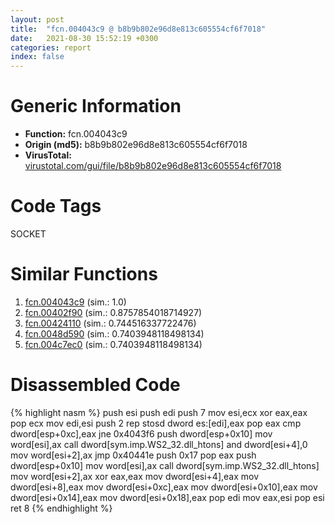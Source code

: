 ```yaml
---
layout: post
title:  "fcn.004043c9 @ b8b9b802e96d8e813c605554cf6f7018"
date:   2021-08-30 15:52:19 +0300
categories: report
index: false
---
```


# Generic Information
- **Function:** fcn.004043c9
- **Origin (md5):** b8b9b802e96d8e813c605554cf6f7018
- **VirusTotal:** [virustotal.com/gui/file/b8b9b802e96d8e813c605554cf6f7018][virustotal_ref]

# Code Tags
<span class="tag" id="SOCKET">SOCKET</span>


# Similar Functions

1. [fcn.004043c9][similar_1_ref] (sim.: 1.0)
2. [fcn.00402f90][similar_2_ref] (sim.: 0.8757854018714927)
3. [fcn.00424110][similar_3_ref] (sim.: 0.744516337722476)
4. [fcn.0048d590][similar_4_ref] (sim.: 0.7403948118498134)
5. [fcn.004c7ec0][similar_5_ref] (sim.: 0.7403948118498134)


# Disassembled Code

{% highlight nasm %}
push esi
push edi
push 7
mov esi,ecx
xor eax,eax
pop ecx
mov edi,esi
push 2
rep stosd dword es:[edi],eax
pop eax
cmp dword[esp+0xc],eax
jne 0x4043f6
push dword[esp+0x10]
mov word[esi],ax
call dword[sym.imp.WS2_32.dll_htons]
and dword[esi+4],0
mov word[esi+2],ax
jmp 0x40441e
push 0x17
pop eax
push dword[esp+0x10]
mov word[esi],ax
call dword[sym.imp.WS2_32.dll_htons]
mov word[esi+2],ax
xor eax,eax
mov dword[esi+4],eax
mov dword[esi+8],eax
mov dword[esi+0xc],eax
mov dword[esi+0x10],eax
mov dword[esi+0x14],eax
mov dword[esi+0x18],eax
pop edi
mov eax,esi
pop esi
ret 8
{% endhighlight %}


[similar_1_ref]: /report/fcn.004043c9@617bd594ba13d0dcc08a315774c342d4
[similar_2_ref]: /report/fcn.00402f90@0d7eb0bfa8278c92cad79678ce8bc0fd
[similar_3_ref]: /report/fcn.00424110@e2ba7f10eb234338a49853c34d7d9c56
[similar_4_ref]: /report/fcn.0048d590@be7fba7cc724acf4ae2900d99e0fc9c3
[similar_5_ref]: /report/fcn.004c7ec0@279a61b1e76da49531f1f16fd1102a2d
[virustotal_ref]: https://www.virustotal.com/gui/file/b8b9b802e96d8e813c605554cf6f7018